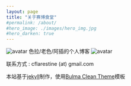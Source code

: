 ```yaml
---
layout: page
title: "关于赛博食堂"
#permalink: /about/
#hero_image: ./images/hero_img.jpg
#hero_darken: true
---
```


![avatar](/images/rice.ico) 色拉/老色/阿插的个人博客 ![avatar](/images/rice.ico)

联系方式  :  cflarestine (at) gmail.com




本站基于[jekyll][jekyll-organization]制作，使用[Bulma Clean Theme][bulma-clean-theme]模板

[jekyll-organization]: https://github.com/jekyll
[bulma-clean-theme]:https://www.csrhymes.com/bulma-clean-theme/